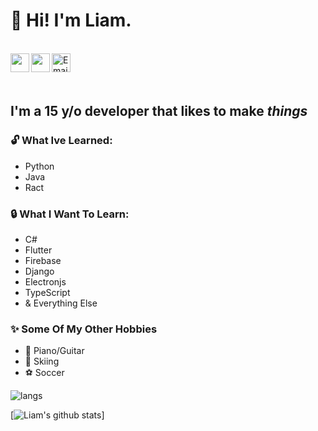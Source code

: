 # 👋 Hi! I'm Liam.

<br />
<a href="https://www.instagram.com/liam.brem">
  <img align="left" width="30px" src="https://cdn.jsdelivr.net/npm/simple-icons@v3/icons/instagram.svg" />
</a>
<a href="https://twitter.com/brem.liam">
  <img align="left" width="30px" src="https://cdn.jsdelivr.net/npm/simple-icons@v3/icons/twitter.svg" />                                 
</a>
<a href="mailto:liam.e.brem@gmail.com">
  <img align="left" alt="Email" width="30px" src="https://www.svgrepo.com/show/94769/black-back-closed-envelope-shape.svg" /> 
</a>

<br />
<br />
<br />

## I'm a 15 y/o developer that likes to make <i>things</i>

### 🔓 What Ive Learned:
- Python
- Java
- Ract 
### 🔒 What I Want To Learn:
- C#
- Flutter
- Firebase
- Django
- Electronjs
- TypeScript
- & Everything Else

### ✨ Some Of My Other Hobbies
- 🎵 Piano/Guitar
- 🎿 Skiing
- ⚽ Soccer

![langs](https://github-readme-stats-eight-gamma.vercel.app/api/top-langs?username=LiamBrem&theme=dark)

[![Liam's github stats](https://github-readme-stats.vercel.app/api?username=LiamBrem)]
